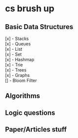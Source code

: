 cs brush up 
=====================================================

Basic Data Structures
----------------

[x] - Stacks  
[x] - Queues  
[x] - List  
[x] - Set  
[x] - Hashmap  
[x] - Trie  
[x] - Trees  
[x] - Graphs  
[] - Bloom Filter  

Algorithms
----------




Logic questions
-------------------------------------------------






Paper/Articles stuff
--------------------
